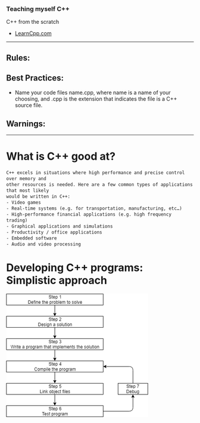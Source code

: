 ### Teaching myself C++

C++ from the scratch

- [LearnCpp.com](https://www.learncpp.com/)

---

## Rules:

## Best Practices:
- Name your code files name.cpp, where name is a name of your choosing, and .cpp is the extension that indicates the file is a C++ source file.

## Warnings:

---

# What is C++ good at?
    C++ excels in situations where high performance and precise control over memory and 
    other resources is needed. Here are a few common types of applications that most likely 
    would be written in C++:
    - Video games
    - Real-time systems (e.g. for transportation, manufacturing, etc…)
    - High-performance financial applications (e.g. high frequency trading)
    - Graphical applications and simulations
    - Productivity / office applications
    - Embedded software
    - Audio and video processing

# Developing C++ programs: Simplistic approach

![image](https://github.com/Rupak1432/cpp/blob/master/Images/Development.png)